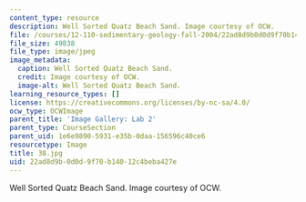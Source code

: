 ```yaml
---
content_type: resource
description: Well Sorted Quatz Beach Sand. Image courtesy of OCW.
file: /courses/12-110-sedimentary-geology-fall-2004/22ad8d9b0d0d9f70b14012c4beba427e_38.jpg
file_size: 49838
file_type: image/jpeg
image_metadata:
  caption: Well Sorted Quatz Beach Sand.
  credit: Image courtesy of OCW.
  image-alt: Well Sorted Quatz Beach Sand.
learning_resource_types: []
license: https://creativecommons.org/licenses/by-nc-sa/4.0/
ocw_type: OCWImage
parent_title: 'Image Gallery: Lab 2'
parent_type: CourseSection
parent_uid: 1e6e9890-5931-e35b-0daa-156596c40ce6
resourcetype: Image
title: 38.jpg
uid: 22ad8d9b-0d0d-9f70-b140-12c4beba427e
---
```

Well Sorted Quatz Beach Sand. Image courtesy of OCW.